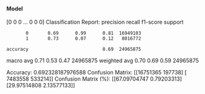 #### Model
[0 0 0 ... 0 0 0]
Classification Report:
              precision    recall  f1-score   support

           0       0.69      0.99      0.81  16949103
           1       0.73      0.07      0.12   8016772

    accuracy                           0.69  24965875
   macro avg       0.71      0.53      0.47  24965875
weighted avg       0.70      0.69      0.59  24965875

Accuracy: 0.692328187976588
Confusion Matrix:
[[16751365   197738]
 [ 7483558   533214]]
Confusion Matrix (%):
[[67.09704747  0.79203313]
 [29.97514808  2.13577133]]
